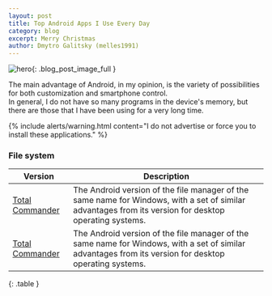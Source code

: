 ```yaml
---
layout: post
title: Top Android Apps I Use Every Day 
category: blog
excerpt: Merry Christmas
author: Dmytro Galitsky (melles1991)
---
```



![hero](https://techburner.in/wp-content/uploads/2018/08/apps-mobile-smartphone-ss-1920-1000x500.jpg){: .blog_post_image_full }


The main advantage of Android, in my opinion, is the variety of possibilities for both customization and smartphone control.  
In general, I do not have so many programs in the device's memory, but there are those that I have been using for a very long time.

{% include alerts/warning.html content="I do not advertise or force you to install these applications." %}


###  File system
|Version                   |Description                                                   |
|--------------------------|-------------------------------------------------------|
|[Total Commander](https://play.google.com/store/apps/details?id=com.ghisler.android.TotalCommander)|The Android version of the file manager of the same name for Windows, with a set of similar advantages from its version for desktop operating systems.|
|[Total Commander](https://play.google.com/store/apps/details?id=com.ghisler.android.TotalCommander)|The Android version of the file manager of the same name for Windows, with a set of similar advantages from its version for desktop operating systems.|
{: .table }
